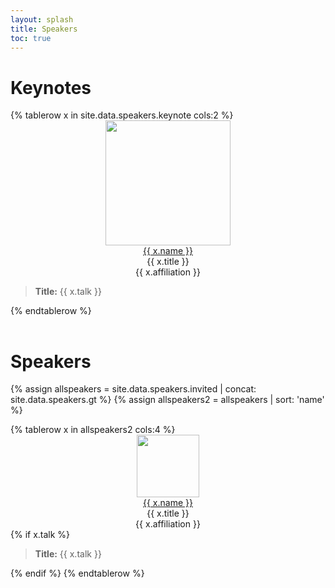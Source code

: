 ```yaml
---
layout: splash
title: Speakers
toc: true
---
```


<h1>Keynotes</h1>

<table>
{% tablerow x in site.data.speakers.keynote cols:2 %}
<center>
<img src="{{ x.image }}" style="height:200px;width:auto;"><br>
<a href="{{ x.website }}">{{ x.name }}</a><br>
{{ x.title }}<br>
{{ x.affiliation }}
</center>
<blockquote><strong>Title:</strong> {{ x.talk }}</blockquote>
{% endtablerow %}
</table>


<h1>Speakers</h1>

{% assign allspeakers = site.data.speakers.invited | concat: site.data.speakers.gt %}
{% assign allspeakers2 = allspeakers | sort: 'name' %}

<table>
{% tablerow x in allspeakers2 cols:4 %}
<div id="{{ x.name }}" style="text-align:center;">
<img src="{{ x.image }}" style="height:100px;width:auto;"><br>
<a href="{{ x.website }}">{{ x.name }}</a><br>
{{ x.title }}<br>
{{ x.affiliation }}
</div>
{% if x.talk %}
<blockquote><strong>Title:</strong> {{ x.talk }}</blockquote>
{% endif %}
{% endtablerow %}
</table>
